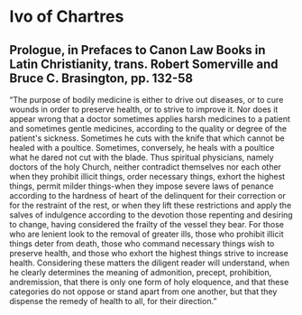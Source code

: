 # Ivo of Chartres
## Prologue, in Prefaces to Canon Law Books in Latin Christianity, trans. Robert Somerville and Bruce C. Brasington, pp. 132-58

“The purpose of bodily medicine is either to drive out diseases, or to cure wounds in order to preserve health, or to strive to improve it. Nor does it appear wrong that a doctor sometimes applies harsh medicines to a patient and sometimes gentle medicines, according to the quality or degree of the patient's sickness. Sometimes he cuts with the knife that which cannot be healed with a poultice. Sometimes, conversely, he heals with a poultice what he dared not cut with the blade. Thus spiritual physicians, namely doctors of the holy Church, neither contradict themselves nor each other when they prohibit illicit things, order necessary things, exhort the highest things, permit milder things-when they impose severe laws of penance according to the hardness of heart of the delinquent for their correction or for the restraint of the rest, or when they lift these restrictions and apply the salves of indulgence according to the devotion those repenting and desiring to change, having considered the frailty of the vessel they bear. For those who are lenient look to the removal of greater ills, those who prohibit illicit things deter from death, those who command necessary things wish to preserve health, and those who exhort the highest things strive to increase health. Considering these matters the diligent reader will understand, when he clearly determines the meaning of admonition, precept, prohibition, andremission, that there is only one form of holy eloquence, and that these categories do not oppose or stand apart from one another, but that they dispense the remedy of health to all, for their direction.”
